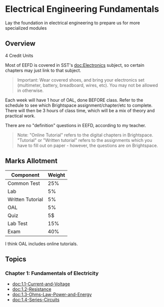 # Electrical Engineering Fundamentals

Lay the foundation in electrical engineering to prepare us for more specialized modules

## Overview

4 Credit Units

Most of EEFD is covered in SST's <doc:Electronics> subject, so certain chapters may just link to that subject.

> Important: Wear covered shoes, and bring your electronics set (multimeter, battery, breadboard, wires, etc). You may not be allowed in otherwise.

Each week will have 1 hour of OAL, done BEFORE class. Refer to the schedule to see which Brightspace 
assignment/chapter/etc to complete. There will then be 3 hours of class time, which will be a mix of 
theory and practical work.

There are no "definition" questions in EEFD, according to my teacher.

> Note: "Online Tutorial" refers to the digital chapters in Brightspace. "Tutorial" or "Written tutorial" refers to the assignments which you have to fill out on paper - however, the questions are on Brightspace.

## Marks Allotment

| Component | Weight |
| -------- | ------ |
| Common Test | 25% |
| Lab | 5% |
| Written Tutorial | 5% |
| OAL | 5% |
| Quiz | 5$ |
| Lab Test | 15% |
| Exam | 40% |

I think OAL includes online tutorials.

## Topics

### Chapter 1: Fundamentals of Electricity
- <doc:1.1-Current-and-Voltage>
- <doc:1.2-Resistance>
- <doc:1.3-Ohms-Law-Power-and-Energy>
- <doc:1.4-Series-Circuits>
